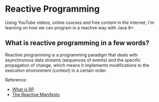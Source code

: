 # Reactive Programming
Using YouTube videos, online courses and free content in the internet, I'm learning on how we can program in a reactive way with Java 8+.

## What is reactive programming in a few words?
Reactive programming is a programming paradigm that deals with asynchronous data streams (sequences of events) and the specific propagation of change, which means it implements modifications to the execution environment (context) in a certain order. 



Reference:
- [What is RP](https://www.scnsoft.com/blog/java-reactive-programming)
- [The Reactive Manifesto](https://www.reactivemanifesto.org/)
